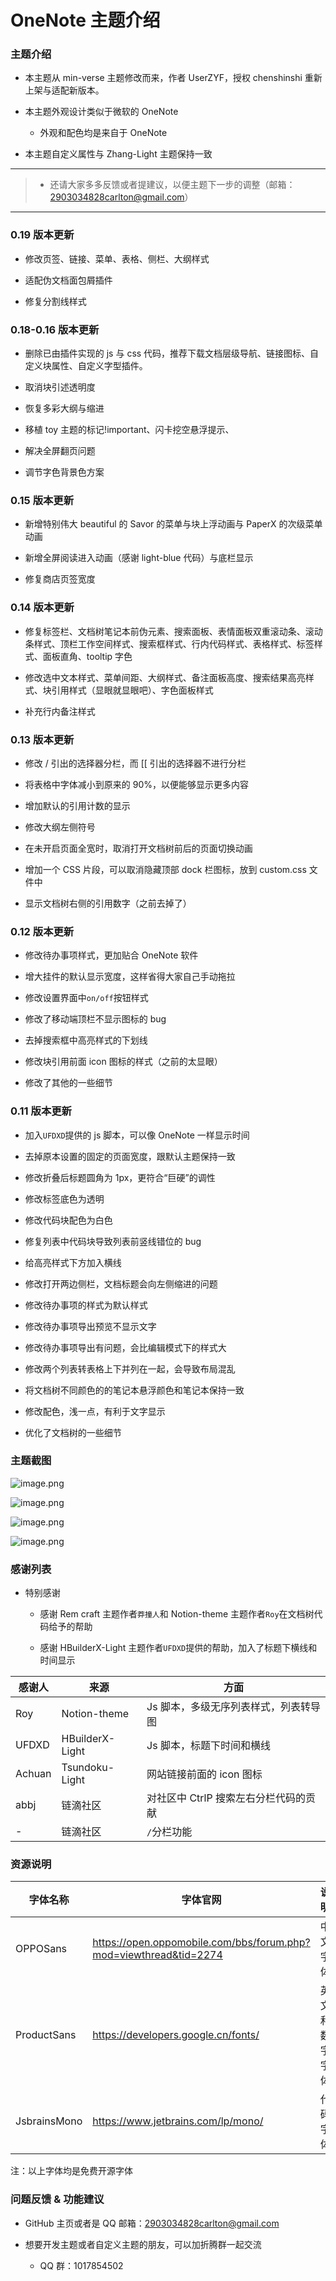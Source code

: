 # OneNote 主题介绍

### 主题介绍

- 本主题从 min-verse 主题修改而来，作者 UserZYF，授权 chenshinshi 重新上架与适配新版本。

- 本主题外观设计类似于微软的 OneNote

  - 外观和配色均是来自于 OneNote

- 本主题自定义属性与 Zhang-Light 主题保持一致

---

> - 还请大家多多反馈或者提建议，以便主题下一步的调整（邮箱：<2903034828carlton@gmail.com>）

---

### 0.19 版本更新

- 修改页签、链接、菜单、表格、侧栏、大纲样式

- 适配伪文档面包屑插件

- 修复分割线样式

### 0.18-0.16 版本更新

- 删除已由插件实现的 js 与 css 代码，推荐下载文档层级导航、链接图标、自定义块属性、自定义字型插件。

- 取消块引述透明度

- 恢复多彩大纲与缩进

- 移植 toy 主题的标记!important、闪卡挖空悬浮提示、

- 解决全屏翻页问题

- 调节字色背景色方案

### 0.15 版本更新

- 新增特别伟大 beautiful 的 Savor 的菜单与块上浮动画与 PaperX 的次级菜单动画

- 新增全屏阅读进入动画（感谢 light-blue 代码）与底栏显示

- 修复商店页签宽度

### 0.14 版本更新

- 修复标签栏、文档树笔记本前伪元素、搜索面板、表情面板双重滚动条、滚动条样式、顶栏工作空间样式、搜索框样式、行内代码样式、表格样式、标签样式、面板直角、tooltip 字色

- 修改选中文本样式、菜单间距、大纲样式、备注面板高度、搜索结果高亮样式、块引用样式（显眼就显眼吧）、字色面板样式

- 补充行内备注样式

### 0.13 版本更新

- 修改 / 引出的选择器分栏，而 \[\[ 引出的选择器不进行分栏

- 将表格中字体减小到原来的 90%，以便能够显示更多内容

- 增加默认的引用计数的显示

- 修改大纲左侧符号

- 在未开启页面全宽时，取消打开文档树前后的页面切换动画

- 增加一个 CSS 片段，可以取消隐藏顶部 dock 栏图标，放到 custom.css 文件中

- 显示文档树右侧的引用数字（之前去掉了）

### 0.12 版本更新

- 修改待办事项样式，更加贴合 OneNote 软件

- 增大挂件的默认显示宽度，这样省得大家自己手动拖拉

- 修改设置界面中`on/off`按钮样式

- 修改了移动端顶栏不显示图标的 bug

- 去掉搜索框中高亮样式的下划线

- 修改块引用前面 icon 图标的样式（之前的太显眼）

- 修改了其他的一些细节

### 0.11 版本更新

- 加入`UFDXD`提供的 js 脚本，可以像 OneNote 一样显示时间

- 去掉原本设置的固定的页面宽度，跟默认主题保持一致

- 修改折叠后标题圆角为 1px，更符合“巨硬”的调性

- 修改标签底色为透明

- 修改代码块配色为白色

- 修复列表中代码块导致列表前竖线错位的 bug

- 给高亮样式下方加入横线

- 修改打开两边侧栏，文档标题会向左侧缩进的问题

- 修改待办事项的样式为默认样式

- 修改待办事项导出预览不显示文字

- 修改待办事项导出有问题，会比编辑模式下的样式大

- 修改两个列表转表格上下并列在一起，会导致布局混乱

- 将文档树不同颜色的的笔记本悬浮颜色和笔记本保持一致

- 修改配色，浅一点，有利于文字显示

- 优化了文档树的一些细节

### 主题截图

![image.png](https://tva1.sinaimg.cn/large/006Cw1j8ly1h424i8857zj31hc0smakw.jpg)

![image.png](https://tva1.sinaimg.cn/large/006Cw1j8ly1h424jr2855j31hc0smqb7.jpg)

![image.png](https://tva1.sinaimg.cn/large/006Cw1j8ly1h424kycv0wj31hc0smk2q.jpg)

![image.png](https://tva1.sinaimg.cn/large/006Cw1j8ly1h424mkho1qj31hc0smb29.jpg)

### 感谢列表

- 特别感谢

  - 感谢 Rem craft 主题作者`莽撞人`和 Notion-theme 主题作者`Roy`在文档树代码给予的帮助

  - 感谢 HBuilderX-Light 主题作者`UFDXD`提供的帮助，加入了标题下横线和时间显示

| 感谢人 | 来源            | 方面                                  |
| ------ | --------------- | ------------------------------------- |
| Roy    | Notion-theme    | Js 脚本，多级无序列表样式，列表转导图 |
| UFDXD  | HBuilderX-Light | Js 脚本，标题下时间和横线             |
| Achuan | Tsundoku-Light  | 网站链接前面的 icon 图标              |
| abbj   | 链滴社区        | 对社区中 CtrlP 搜索左右分栏代码的贡献 |
| -      | 链滴社区        | `/`分栏功能                           |

### 资源说明

| 字体名称     | 字体官网                                                            | 说明           |
| ------------ | ------------------------------------------------------------------- | -------------- |
| OPPOSans     | <https://open.oppomobile.com/bbs/forum.php?mod=viewthread&tid=2274> | 中文字体       |
| ProductSans  | <https://developers.google.cn/fonts/>                               | 英文和数字字体 |
| JsbrainsMono | <https://www.jetbrains.com/lp/mono/>                                | 代码字体       |

注：以上字体均是免费开源字体

### 问题反馈 & 功能建议

- GitHub 主页或者是 QQ 邮箱：<2903034828carlton@gmail.com>

- 想要开发主题或者自定义主题的朋友，可以加折腾群一起交流

  - QQ 群：1017854502

